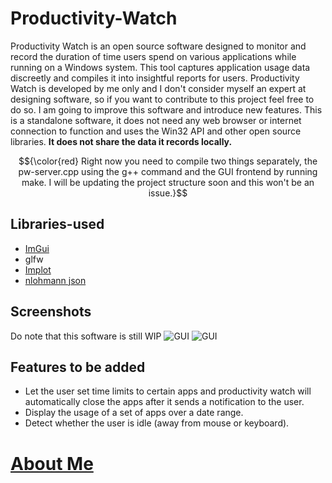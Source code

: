 # Productivity-Watch
Productivity Watch is an open source software designed to monitor and record the duration of time users spend on various applications while running on a Windows system. This tool captures application usage data discreetly and compiles it into insightful reports for users. 
Productivity Watch is developed by me only and I don't consider myself an expert at designing software, so if you want to contribute to this project feel free to do so. I am going to improve this software and introduce new features. 
This is a standalone software, it does not need any web browser or internet connection to function and uses the Win32 API and other open source libraries. **It does not share the data it records locally.**

$${\color{red} Right now you need to compile two things separately, the pw-server.cpp using the g++ command and the GUI frontend by running make. I will be updating the project structure soon and this won't be an issue.}$$

## Libraries-used
- [ImGui](https://github.com/ocornut/imgui)
- glfw
- [Implot](https://github.com/epezent/implot)
- [nlohmann json](https://github.com/nlohmann/json)

## Screenshots
Do note that this software is still WIP
<img alt="GUI" src="https://i.imgur.com/OKQHPQ6.png">
<img alt="GUI" src="https://i.imgur.com/ir4NhbD.png">

## Features to be added
- Let the user set time limits to certain apps and productivity watch will automatically close the apps after it sends a notification to the user.
- Display the usage of a set of apps over a date range.
- Detect whether the user is idle (away from mouse or keyboard).
  
# [About Me](https://github.com/Abhirup27/Abhirup27/blob/main/README.md)
